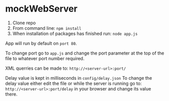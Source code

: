 # mockWebServer
1. Clone repo
2. From command line: 
`npm install`
3. When installation of packages has finished run:
`node app.js`

App will run by default on `port 80`.

To change port go to `app.js` and change the port parameter at the top of the file to whatever port number required.

XML querries can be made to: `http://<server-url>:port/`

Delay value is kept in milliseconds in `config/delay.json`
To change the delay value either edit the file or while the server is running go to: `http://<server-url>:port/delay` in your browser and change its value there.
